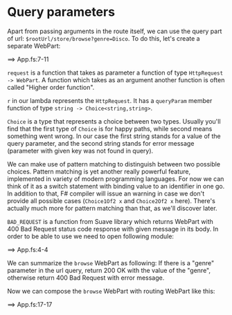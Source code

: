 # Query parameters

Apart from passing arguments in the route itself, we can use the query part of url:
`$rootUrl/store/browse?genre=Disco`.
To do this, let's create a separate WebPart:

==> App.fs:7-11

`request` is a function that takes as parameter a function of type `HttpRequest -> WebPart`.
A function which takes as an argument another function is often called "Higher order function".

`r` in our lambda represents the `HttpRequest`. It has a `queryParam` member function of type 
`string -> Choice<string,string>`. 

`Choice` is a type that represents a choice between two types.
Usually you'll find that the first type of `Choice` is for happy paths, while second means something went wrong.
In our case the first string stands for a value of the query parameter, and the second string stands for error message (parameter with given key was not found in query).

We can make use of pattern matching to distinguish between two possible choices.
Pattern matching is yet another really powerful feature, implemented in variety of modern programming languages. 
For now we can think of it as a switch statement with binding value to an identifier in one go.
In addition to that, F# compiler will issue an warning in case we don't provide all possible cases (`Choice1Of2 x` and `Choice2Of2 x` here).
There's actually much more for pattern matching than that, as we'll discover later.

`BAD_REQUEST` is a function from Suave library which returns WebPart with 400 Bad Request status code response with given message in its body.
In order to be able to use we need to open following module:

==> App.fs:4-4

We can summarize the `browse` WebPart as following:
If there is a "genre" parameter in the url query, return 200 OK with the value of the "genre", otherwise return 400 Bad Request with error message.

Now we can compose the `browse` WebPart with routing WebPart like this:

==> App.fs:17-17

